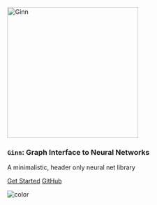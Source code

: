 <img src="logo.png" width="300" alt="Ginn" align="middle">

### `Ginn`: Graph Interface to Neural Networks

A minimalistic, header only neural net library

[Get Started](README.md)
[GitHub](https://github.com/ginn-org/ginn)

<!-- background color -->

![color](#ffffff)


